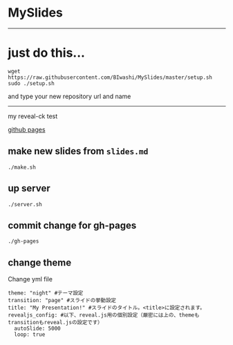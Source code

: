 # MySlides

---

# just do this...

```
wget https://raw.githubusercontent.com/BIwashi/MySlides/master/setup.sh
sudo ./setup.sh
```
and type your new repository url and name

---


my reveal-ck test

[github pages](https://biwashi.github.io/MySlides)


## make new slides from `slides.md`

```
./make.sh
```

## up server

```
./server.sh
```

## commit change for gh-pages

```
./gh-pages
```

## change theme

Change yml file

```
theme: "night" #テーマ設定
transition: "page" #スライドの挙動設定
title: "My Presentation!" #スライドのタイトル。<title>に設定されます。
revealjs_config: #以下、reveal.js用の個別設定（厳密には上の、themeもtransitionもreveal.jsの設定です）
  autoSlide: 5000
  loop: true
```


